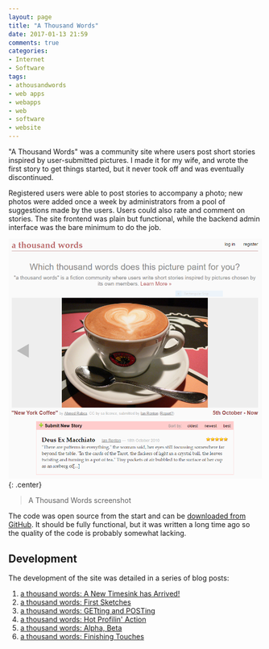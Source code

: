 ```yaml
---
layout: page
title: "A Thousand Words"
date: 2017-01-13 21:59
comments: true
categories:
- Internet
- Software
tags:
- athousandwords
- web apps
- webapps
- web
- software
- website
---
```


"A Thousand Words" was a community site where users post short stories inspired by user-submitted pictures. I made it for my wife, and wrote the first story to get things started, but it never took off and was eventually discontinued.

Registered users were able to post stories to accompany a photo; new photos were added once a week by administrators from a pool of suggestions made by the users. Users could also rate and comment on stories. The site frontend was plain but functional, while the backend admin interface was the bare minimum to do the job.

![A Thousand Words main screen](/img/projects/athousandwords/screenshot.png){: .center}

> A Thousand Words screenshot

The code was open source from the start and can be [downloaded from GitHub](https://github.com/ianrenton/athousandwords). It should be fully functional, but it was written a long time ago so the quality of the code is probably somewhat lacking.

Development
-----------

The development of the site was detailed in a series of blog posts:

1. [a thousand words: A New Timesink has Arrived!](https://ianrenton.com/blog/a-new-timesink-has-arrived/)
2. [a thousand words: First Sketches](https://ianrenton.com/blog/a-thousand-words-first-sketches/)
3. [a thousand words: GETting and POSTing](https://ianrenton.com/blog/a-thousand-words-getting-and-posting/)
4. [a thousand words: Hot Profilin' Action](https://ianrenton.com/blog/a-thousand-words-hot-profilin-action/)
5. [a thousand words: Alpha, Beta](https://ianrenton.com/blog/a-thousand-words-alpha-beta/)
6. [a thousand words: Finishing Touches](https://ianrenton.com/blog/a-thousand-words-finishing-touches/)
